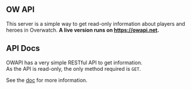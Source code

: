 ## OW API

This server is a simple way to get read-only information about players and heroes in Overwatch.
**A live version runs on https://owapi.net.**
 
## API Docs

OWAPI has a very simple RESTful API to get information.  
As the API is read-only, the only method required is `GET`.

See the [doc](/api.md) for more information. 

